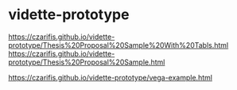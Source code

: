 # vidette-prototype


https://czarifis.github.io/vidette-prototype/Thesis%20Proposal%20Sample%20With%20Tabls.html
https://czarifis.github.io/vidette-prototype/Thesis%20Proposal%20Sample.html

https://czarifis.github.io/vidette-prototype/vega-example.html

